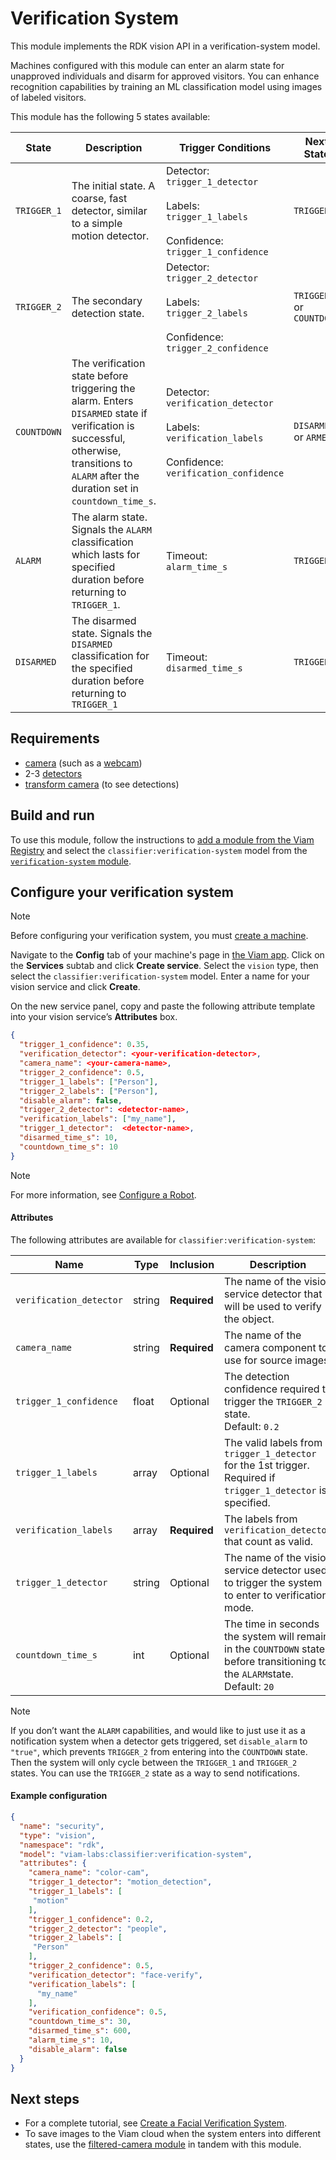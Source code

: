 # Verification System

This module implements the RDK vision API in a verification-system model.

Machines configured with this module can enter an alarm state for unapproved individuals and disarm for approved visitors. You can enhance recognition capabilities by training an ML classification model using images of labeled visitors. 

This module has the following 5 states available:

| State | Description | Trigger Conditions | Next State  |
| ------------- | ------------- | ------------- | ------------- |
| `TRIGGER_1` | The initial state. A coarse, fast detector, similar to a simple motion detector. | Detector:<br/> `trigger_1_detector`<br/><br/> Labels:<br/> `trigger_1_labels`<br/><br/> Confidence:<br/> `trigger_1_confidence` | `TRIGGER_2` |
| `TRIGGER_2` | The secondary detection state.| Detector:<br/> `trigger_2_detector`<br/><br/> Labels:<br/> `trigger_2_labels`<br/><br/> Confidence:<br/> `trigger_2_confidence` | `TRIGGER_1` or `COUNTDOWN`|
| `COUNTDOWN` | The verification state before triggering the alarm. Enters `DISARMED` state if verification is successful, otherwise, transitions to `ALARM` after the duration set in `countdown_time_s`.| Detector:<br/> `verification_detector`<br/><br/> Labels:<br/> `verification_labels`<br/><br/> Confidence:<br/> `verification_confidence` | `DISARMED` or `ARMED`   |
| `ALARM` | The alarm state. Signals the `ALARM` classification which lasts for specified duration before returning to `TRIGGER_1`.| Timeout:<br/> `alarm_time_s`| `TRIGGER_1`|
| `DISARMED` | The disarmed state. Signals the `DISARMED` classification for the specified duration before returning to `TRIGGER_1`| Timeout:<br/> `disarmed_time_s`| `TRIGGER_1`|

## Requirements

- [camera](https://docs.viam.com/components/camera/) (such as a [webcam](https://docs.viam.com/components/camera/webcam/))
- 2-3 [detectors](https://docs.viam.com/ml/vision/mlmodel/)
- [transform camera](https://docs.viam.com/components/camera/transform/) (to see detections)

## Build and run

To use this module, follow the instructions to [add a module from the Viam Registry](https://docs.viam.com/registry/configure/#add-a-modular-resource-from-the-viam-registry) and select the `classifier:verification-system` model from the [`verification-system` module](https://app.viam.com/module/viam-labs/verification-system).

## Configure your verification system

> [!NOTE]
> Before configuring your verification system, you must [create a machine](https://docs.viam.com/fleet/machines/#add-a-new-machine).

Navigate to the **Config** tab of your machine's page in [the Viam app](https://app.viam.com).
Click on the **Services** subtab and click **Create service**.
Select the `vision` type, then select the `classifier:verification-system` model.
Enter a name for your vision service and click **Create**.

On the new service panel, copy and paste the following attribute template into your vision service’s **Attributes** box. 

```json
{
  "trigger_1_confidence": 0.35,
  "verification_detector": <your-verification-detector>,
  "camera_name": <your-camera-name>,
  "trigger_2_confidence": 0.5,
  "trigger_1_labels": ["Person"],
  "trigger_2_labels": ["Person"],
  "disable_alarm": false,
  "trigger_2_detector": <detector-name>,
  "verification_labels": ["my_name"],
  "trigger_1_detector":  <detector-name>,
  "disarmed_time_s": 10,
  "countdown_time_s": 10
}
```

> [!NOTE]
> For more information, see [Configure a Robot](https://docs.viam.com/manage/configuration/).

#### Attributes

The following attributes are available for `classifier:verification-system`:

| Name  | Type | Inclusion | Description |
| ------------- | ------------- | ------------- | ------------- |
| `verification_detector` | string | **Required** | The name of the vision service detector that will be used to verify the object.|
| `camera_name` | string | **Required** | The name of the camera component to use for source images.  |
| `trigger_1_confidence` | float | Optional | The detection confidence required to trigger the `TRIGGER_2` state.<br/> Default: `0.2`|
| `trigger_1_labels` | array | Optional| The valid labels from `trigger_1_detector` for the 1st trigger.<br/> Required if `trigger_1_detector` is specified.  |
| `verification_labels` | array | **Required** | The labels from `verification_detector` that count as valid. |
| `trigger_1_detector` | string | Optional | The name of the vision service detector used to trigger the system to enter to verification mode. |
| `countdown_time_s` | int | Optional | The time in seconds the system will remain in the `COUNTDOWN` state before transitioning to the `ALARM`state.<br/> Default: `20` |

> [!NOTE]
> If you don’t want the `ALARM` capabilities, and would like to just use it as a notification system when a detector gets triggered, set `disable_alarm` to `"true"`, which prevents `TRIGGER_2` from entering into the `COUNTDOWN` state. 
> Then the system will only cycle between the `TRIGGER_1` and `TRIGGER_2` states.
> You can use the `TRIGGER_2` state as a way to send notifications.

#### Example configuration

```json
{
  "name": "security",
  "type": "vision",
  "namespace": "rdk",
  "model": "viam-labs:classifier:verification-system",
  "attributes": {
    "camera_name": "color-cam",
    "trigger_1_detector": "motion_detection",
    "trigger_1_labels": [
     "motion"
    ],
    "trigger_1_confidence": 0.2,
    "trigger_2_detector": "people",
    "trigger_2_labels": [
     "Person"
    ],
    "trigger_2_confidence": 0.5,
    "verification_detector": "face-verify",
    "verification_labels": [
      "my_name"
    ],
    "verification_confidence": 0.5,
    "countdown_time_s": 30,
    "disarmed_time_s": 600,
    "alarm_time_s": 10,
    "disable_alarm": false
  }
}
```

## Next steps

- For a complete tutorial, see [Create a Facial Verification System](https://docs.viam.com/tutorials/projects/verification-system/#configure-a-verification-system).
- To save images to the Viam cloud when the system enters into different states, use the [filtered-camera module](https://app.viam.com/module/erh/filtered-camera) in tandem with this module.